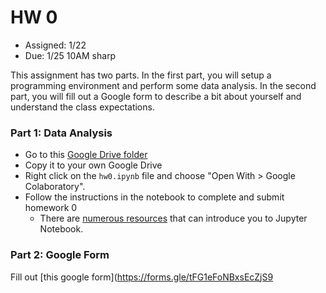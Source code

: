 # HW 0

* Assigned: 1/22
* Due: 1/25 10AM sharp

This assignment has two parts. In the first part, you will setup a programming environment and perform some data analysis. In the second part, you will fill out a Google form to describe a bit about yourself and understand the class expectations.

### Part 1: Data Analysis


* Go to this [Google Drive folder](https://drive.google.com/drive/folders/1rkPG821CrLfHWkcYJQIqHhqdIEljakDM?usp=sharing)
* Copy it to your own Google Drive
* Right click on the `hw0.ipynb` file and choose "Open With > Google Colaboratory".
* Follow the instructions in the notebook to complete and submit homework 0
   * There are [numerous resources](https://www.google.com/search?q=jupyter%20tutorial) that can introduce you to Jupyter Notebook.


### Part 2: Google Form

Fill out [this google form](https://forms.gle/tFG1eFoNBxsEcZjS9

